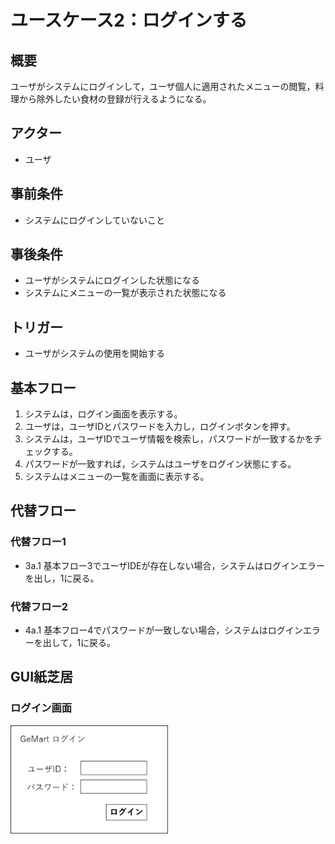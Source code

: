 # ユースケース2：ログインする

## 概要
ユーザがシステムにログインして，ユーザ個人に適用されたメニューの閲覧，料理から除外したい食材の登録が行えるようになる。

## アクター
- ユーザ

## 事前条件
- システムにログインしていないこと

## 事後条件
- ユーザがシステムにログインした状態になる
- システムにメニューの一覧が表示された状態になる

## トリガー
- ユーザがシステムの使用を開始する

## 基本フロー
1. システムは，ログイン画面を表示する。
2. ユーザは，ユーザIDとパスワードを入力し，ログインボタンを押す。
3. システムは，ユーザIDでユーザ情報を検索し，パスワードが一致するかをチェックする。
4. パスワードが一致すれば，システムはユーザをログイン状態にする。
5. システムはメニューの一覧を画面に表示する。

## 代替フロー
### 代替フロー1
- 3a.1 基本フロー3でユーザIDEが存在しない場合，システムはログインエラーを出し，1に戻る。

### 代替フロー2
- 4a.1 基本フロー4でパスワードが一致しない場合，システムはログインエラーを出して，1に戻る。

## GUI紙芝居
### ログイン画面
<img src="./image/login.png" width=50%>